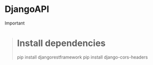 # DjangoAPI


>[!IMPORTANT]
<!-- start:code block -->
># Install dependencies
>pip install djangorestframework
>pip install django-cors-headers
<!-- end:code block -->

